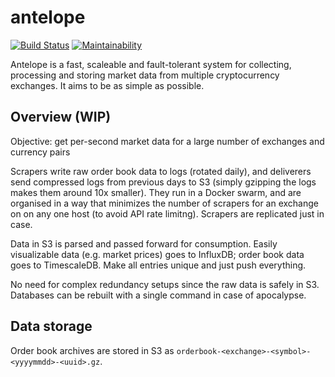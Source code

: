 # antelope

[![Build Status](https://travis-ci.org/exeum/antelope.svg?branch=master)](https://travis-ci.org/exeum/antelope) [![Maintainability](https://api.codeclimate.com/v1/badges/8318af4aa11126b65f50/maintainability)](https://codeclimate.com/github/exeum/antelope/maintainability)

Antelope is a fast, scaleable and fault-tolerant system for collecting, processing and storing market data from multiple cryptocurrency exchanges. It aims to be as simple as possible.

## Overview (WIP)

Objective: get per-second market data for a large number of exchanges and currency pairs

Scrapers write raw order book data to logs (rotated daily), and deliverers send compressed logs from previous days to S3 (simply gzipping the logs makes them around 10x smaller). They run in a Docker swarm, and are organised in a way that minimizes the number of scrapers for an exchange on on any one host (to avoid API rate limitng). Scrapers are replicated just in case.

Data in S3 is parsed and passed forward for consumption. Easily visualizable data (e.g. market prices) goes to InfluxDB; order book data goes to TimescaleDB. Make all entries unique and just push everything.

No need for complex redundancy setups since the raw data is safely in S3. Databases can be rebuilt with a single command in case of apocalypse.

## Data storage

Order book archives are stored in S3 as `orderbook-<exchange>-<symbol>-<yyyymmdd>-<uuid>.gz`.
